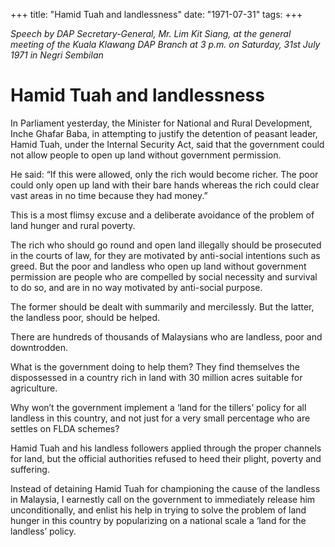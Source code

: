 +++ 
title: "Hamid Tuah and landlessness"
date: "1971-07-31"
tags:
+++

_Speech by DAP Secretary-General, Mr. Lim Kit Siang, at the general meeting of the Kuala Klawang DAP Branch at 3 p.m. on Saturday, 31st July 1971 in Negri Sembilan_

# Hamid Tuah and landlessness

In Parliament yesterday, the Minister for National and Rural Development, Inche Ghafar Baba, in attempting to justify the detention of peasant leader, Hamid Tuah, under the Internal Security Act, said that the government could not allow people to open up land without government permission.

He said: “If this were allowed, only the rich would become richer. The poor could only open up land with their bare hands whereas the rich could clear vast areas in no time because they had money.”</u>

This is a most flimsy excuse and a deliberate avoidance of the problem of land hunger and rural poverty.

The rich who should go round and open land illegally should be prosecuted in the courts of law, for they are motivated by anti-social intentions such as greed. But the poor and landless who open up land without government permission are people who are compelled by social necessity and survival to do so, and are in no way motivated by anti-social purpose.

The former should be dealt with summarily and mercilessly. But the latter, the landless poor, should be helped.

There are hundreds of thousands of Malaysians who are landless, poor and downtrodden.

What is the government doing to help them? They find themselves the dispossessed in a country rich in land with 30 million acres suitable for agriculture.

Why won’t the government implement a ‘land for the tillers’ policy for all landless in this country, and not just for a very small percentage who are settles on FLDA schemes?

Hamid Tuah and his landless followers applied through the proper channels for land, but the official authorities refused to heed their plight, poverty and suffering.

Instead of detaining Hamid Tuah for championing the cause of the landless in Malaysia, I earnestly call on the government to immediately release him unconditionally, and enlist his help in trying to solve the problem of land hunger in this country by popularizing on a national scale a ‘land for the landless’ policy.
 
